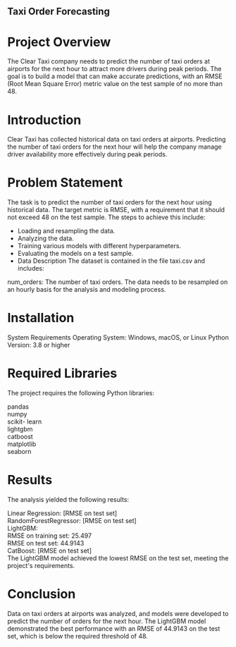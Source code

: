 ## Taxi Order Forecasting
# Project Overview
The Clear Taxi company needs to predict the number of taxi orders at airports for the next hour to attract more drivers during peak periods. 
The goal is to build a model that can make accurate predictions, with an RMSE (Root Mean Square Error) metric value on the test sample of no more than 48.

# Introduction
Clear Taxi has collected historical data on taxi orders at airports. Predicting the number of taxi orders for the next hour will help the company manage driver availability more effectively during peak periods.

# Problem Statement
The task is to predict the number of taxi orders for the next hour using historical data. The target metric is RMSE, with a requirement that it should not exceed 48 on the test sample. The steps to achieve this include:

* Loading and resampling the data.
* Analyzing the data.
* Training various models with different hyperparameters.
* Evaluating the models on a test sample.
* Data Description
The dataset is contained in the file taxi.csv and includes:

num_orders: The number of taxi orders.
The data needs to be resampled on an hourly basis for the analysis and modeling process.

# Installation
System Requirements
Operating System: Windows, macOS, or Linux
Python Version: 3.8 or higher
# Required Libraries
The project requires the following Python libraries:

pandas  
numpy  
scikit- learn  
lightgbm  
catboost  
matplotlib  
seaborn  


# Results
The analysis yielded the following results:

Linear Regression: [RMSE on test set]  
RandomForestRegressor: [RMSE on test set]  
LightGBM:  
RMSE on training set: 25.497  
RMSE on test set: 44.9143  
CatBoost: [RMSE on test set]    
The LightGBM model achieved the lowest RMSE on the test set, meeting the project's requirements.

# Conclusion
Data on taxi orders at airports was analyzed, and models were developed to predict the number of orders for the next hour. The LightGBM model demonstrated the best performance with an RMSE of 44.9143 on the test set, which is below the required threshold of 48.
